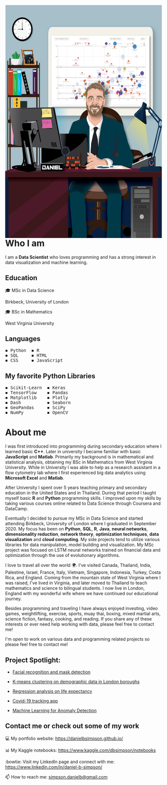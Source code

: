 <img align="right" width=600 height=750 src="Daniel_Illustration-6.png">

# Who I am
I am a **Data Scientist** who loves programming and has a strong interest in data visualization and machine learning.
## Education
🎓 MSc in Data Science

Birkbeck, University of London


🎓 BSc in Mathematics

West Virginia University

## Languages
<pre>
◾ Python  ◾ R
◾ SQL     ◾ HTML
◾ CSS     ◾ JavaScript
</pre>
## My favorite Python Libraries
<pre>
◾ Scikit-Learn  ◾ Keras
◾ TensorFlow    ◾ Pandas
◾ Matplotlib    ◾ Plotly
◾ Dash          ◾ Seaborn
◾ GeoPandas     ◾ SciPy
◾ NumPy         ◾ OpenCV
</pre>
# About me
I was first introduced into programming during secondary education where I learned basic **C++**. Later in university I became familiar with basic **JavaScript** and **Matlab**. Primarily my background is in mathematical and statistical analysis, obtaining my BSc in Mathematics from West Virginia University. While in University I was able to help as a research assistant in a flow cytometry lab where I first experienced big data analytics using **Microsoft Excel** and **Matlab**.

After University I spent over 5 years teaching primary and secondary education in the United States and in Thailand. During that period I taught myself basic **R** and **Python** programming skills. I improved upon my skills by taking various courses online related to Data Science through Coursera and DataCamp.

Eventually I decided to pursue my MSc in Data Science and started attending Birkbeck, University of London where I graduated in September 2020. My focus has been on **Python**, **SQL**, **R**, **Java**, **neural networks**, **dimensionality reduction**, **network theory**, **optimization techniques**, **data visualization** and **cloud computing**. My side projects tend to utilize various libraries for data manipulation, model building and visualization. My MSc project was focused on LSTM neural networks trained on financial data and optimization through the use of evolutionary algorithms.

I love to travel all over the world 🌍. I've visited Canada, Thailand, India, Palestine, Israel, France, Italy, Vietnam, Singapore, Indonesia, Turkey, Costa Rica, and England. Coming from the mountain state of West Virginia where I was raised, I've lived in Virginia, and later moved to Thailand to teach mathematics and science to bilingual students. I now live in London, England with my wonderful wife where we have continued our educational journey.

Besides programming and traveling I have always enjoyed investing, video games, weightlifting, exercise, sports, muay thai, boxing, mixed martial arts, science fiction, fantasy, cooking, and reading. If you share any of these interests or ever need help working with data, please feel free to contact me!

I'm open to work on various data and programming related projects so please feel free to contact me!

## Project Spotlight:
- [Facial recognition and mask detection](https://github.com/danielbsimpson/Facial-recognition-and-Mask-Identification)

- [K-means clustering on demographic data in London boroughs](https://github.com/danielbsimpson/IBM-Data-Science-Capstone)

- [Regression analysis on life expectancy](https://github.com/danielbsimpson/regression_world_data)

- [Covid-19 tracking app](https://github.com/danielbsimpson/Covid-19-tracking-USA)

- [Machine Learning for Anomaly Detection](https://github.com/danielbsimpson/Anomaly-Detection)

## Contact me or check out some of my work

💻 My portfolio website: https://danielbsimpson.github.io/

📊 My Kaggle notebooks: https://www.kaggle.com/dbsimpson/notebooks

:bowtie: Visit my LinkedIn page and connect with me: https://www.linkedin.com/in/daniel-b-simpson/

📫 How to reach me: simpson.danielb@gmail.com
